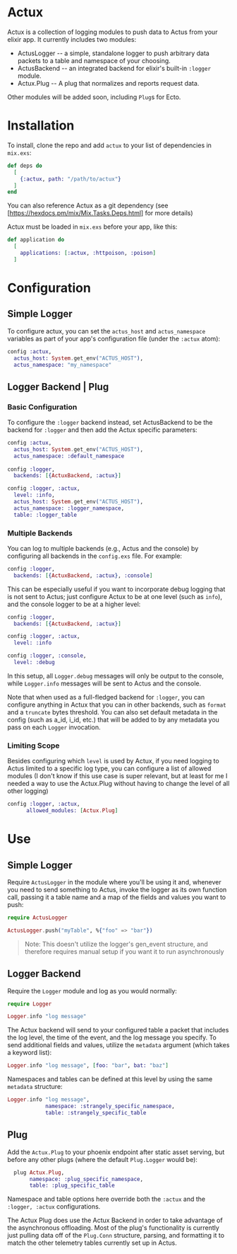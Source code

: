 # Actux

Actux is a collection of logging modules to push data to Actus from your elixir
app. It currently includes two modules:

  * ActusLogger -- a simple, standalone logger to push arbitrary data packets
  to a table and namespace of your choosing.
  * ActusBackend -- an integrated backend for elixir's built-in `:logger` module.
  * Actux.Plug -- A plug that normalizes and reports request data.

Other modules will be added soon, including `Plug`s for Ecto.

# Installation

To install, clone the repo and add `actux` to your list of dependencies in `mix.exs`:

```elixir
def deps do
  [
    {:actux, path: "/path/to/actux"}
  ]
end
```

You can also reference Actux as a git dependency (see [https://hexdocs.pm/mix/Mix.Tasks.Deps.html] for more details)

Actux must be loaded in `mix.exs` before your app, like this:

```elixir
def application do
  [
    applications: [:actux, :httpoison, :poison]
  ]
```

# Configuration

## Simple Logger
To configure actux, you can set the `actus_host` and
`actus_namespace` variables as part of your app's configuration file (under the
  `:actux` atom):

```elixir
config :actux,
  actus_host: System.get_env("ACTUS_HOST"),
  actus_namespace: "my_namespace"
```

## Logger Backend | Plug
### Basic Configuration
To configure the `:logger` backend instead, set ActusBackend to be the backend
for `:logger` and then add the Actux specific parameters:

```elixir
config :actux,
  actus_host: System.get_env("ACTUS_HOST"),
  actus_namespace: :default_namespace
  
config :logger,
  backends: [{ActuxBackend, :actux}]

config :logger, :actux,
  level: :info,
  actus_host: System.get_env("ACTUS_HOST"),
  actus_namespace: :logger_namespace,
  table: :logger_table
```

### Multiple Backends
You can log to multiple backends (e.g., Actus and the console) by
configuring all backends in the `config.exs` file. For example:

```elixir
config :logger,
  backends: [{ActuxBackend, :actux}, :console]
```

This can be especially useful if you want to incorporate debug logging that is
not sent to Actus; just configure Actux to be at one level (such as `info`), and
the console logger to be at a higher level:

```elixir
config :logger,
  backends: [{ActuxBackend, :actux}]

config :logger, :actux,
  level: :info

config :logger, :console,
  level: :debug
```

In this setup, all `Logger.debug` messages will only be output to the console,
while `Logger.info` messages will be sent to Actus and the console.

Note that when used as a full-fledged backend for `:logger`, you can configure
anything in Actux that you can in other backends, such as `format` and a
`truncate` bytes threshold. You can also set default metadata in the config
(such as a_id, i_id, etc.) that will be added to by any metadata you pass on
each `Logger` invocation.

### Limiting Scope
Besides configuring which `level` is used by Actux, if you need logging to Actus
limited to a specific log type, you can configure a list of allowed modules (I
don't know if this use case is super relevant, but at least for me I needed a
way to use the Actux.Plug without having to change the level of all other
logging)
 ```elixir
config :logger, :actux,
       allowed_modules: [Actux.Plug]
```

# Use

## Simple Logger
Require `ActusLogger` in the module where you'll be using it and,
whenever you need to send something to Actus, invoke the logger as its own
function call, passing it a table name and a map of the fields and values you
want to push:

```elixir
require ActusLogger

ActusLogger.push("myTable", %{"foo" => "bar"})
```

> Note:
> This doesn't utilize the logger's gen_event structure, and therefore requires
manual setup if you want it to run asynchronously

## Logger Backend
Require the `Logger` module and log as you would normally:

```elixir
require Logger

Logger.info "log message"
```

The Actux backend will send to your configured table a packet that includes
the log level, the time of the event, and the log message you specify. To send
additional fields and values, utilize the `metadata` argument (which takes a
keyword list):

```elixir
Logger.info "log message", [foo: "bar", bat: "baz"]
```

Namespaces and tables can be defined at this level by using the same `metadata`
structure:
```elixir
Logger.info "log message",
            namespace: :strangely_specific_namespace,
            table: :strangely_specific_table
```

## Plug
Add the `Actux.Plug` to your phoenix endpoint after static asset serving, but
before any other plugs (where the default `Plug.Logger` would be):

```elixir
  plug Actux.Plug,
       namespace: :plug_specific_namespace,
       table: :plug_specific_table
```
Namespace and table options here override both the `:actux` and the
`:logger, :actux` configurations.

The Actux Plug does use the Actux Backend in order to take advantage of the
asynchronous offloading.  Most of the plug's functionality is currently just
pulling data off of the `Plug.Conn` structure, parsing, and  formatting it to
match the other telemetry tables currently set up in Actus.
